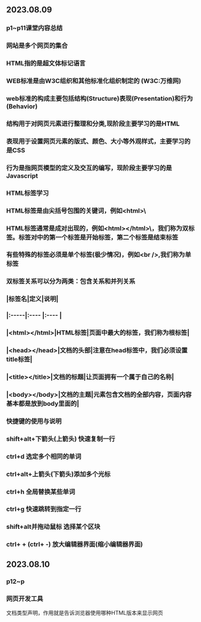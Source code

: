 ## 2023.08.09
###  p1~p11课堂内容总结
### 网站是多个网页的集合
### HTML指的是超文体标记语言
### WEB标准是由W3C组织和其他标准化组织制定的 (W3C:万维网)
### web标准的构成主要包括结构(Structure)表现(Presentation)和行为(Behavior)
### 结构用于对网页元素进行整理和分类,现阶段主要学习的是HTML
### 表现用于设置网页元素的版式、颜色、大小等外观样式，主要学习的是CSS
### 行为是指网页模型的定义及交互的编写，现阶段主要学习的是Javascript
### HTML标签学习
### HTML标签是由尖括号包围的关键词，例如\<html>\
### HTML标签通常是成对出现的，例如\<html>\</html>\，我们称为双标签。标签对中的第一个标签是开始标签，第二个标签是结束标签
### 有些特殊的标签必须是单个标签(极少情况)，例如\<br />\,我们称为单标签
### 双标签关系可以分为两类：包含关系和并列关系
### |标签名|定义|说明|
### |:-----|:---- |:---- |
### |\<html>\</html>\|HTML标签|页面中最大的标签，我们称为根标签| 
### |\<head>\</head>\|文档的头部|注意在head标签中，我们必须设置title标签|
### |\<title>\</title>\|文档的标题|让页面拥有一个属于自己的名称|
### |\<body>\</body>\|文档的主题|元素包含文档的全部内容，页面内容基本都是放到body里面的|
### 快捷键的使用与说明
### shift+alt+下箭头(上箭头) 快速复制一行
### ctrl+d 选定多个相同的单词
### ctrl+alt+上箭头(下箭头)添加多个光标
### ctrl+h 全局替换某些单词
### ctrl+g 快速跳转到指定一行
### shift+alt并拖动鼠标 选择某个区块
### ctrl+ + (ctrl+ -) 放大编辑器界面(缩小编辑器界面)
## 2023.08.10
### p12~p
### 网页开发工具
<!DOCTYPE>文档类型声明，作用就是告诉浏览器使用哪种HTML版本来显示网页